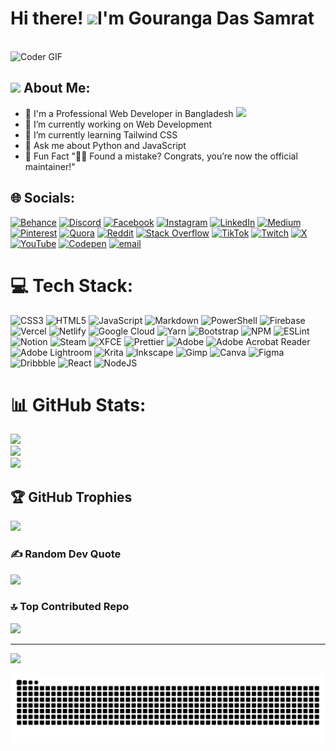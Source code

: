 # Hi there! <img src="https://github.com/TheDudeThatCode/TheDudeThatCode/blob/master/Assets/Hi.gif" width="35" />I'm Gouranga Das Samrat</h1>

  <br>
    <img src="https://media.giphy.com/media/SWoSkN6DxTszqIKEqv/giphy.gif" alt="Coder GIF" width="500">
 </abc>
</h2>

## <img src="https://github.com/TheDudeThatCode/TheDudeThatCode/blob/master/Assets/Developer.gif" width="45" /> About Me:

- 🏦 I'm a Professional Web Developer in Bangladesh
  <img src="https://media.giphy.com/media/WUlplcMpOCEmTGBtBW/giphy.gif" width="30">
- 🔭 I’m currently working on Web Development<br>
- 🌱 I’m currently learning Tailwind CSS<br>
- 💬 Ask me about Python and JavaScript <br>
- 🎉 Fun Fact "🤷‍♂️ Found a mistake? Congrats, you’re now the official maintainer!"

## 🌐 Socials:

[![Behance](https://img.shields.io/badge/Behance-1769ff?logo=behance&logoColor=white)](https://behance.net/gourangsamrat) [![Discord](https://img.shields.io/badge/Discord-%237289DA.svg?logo=discord&logoColor=white)](https://discord.gg/https://discord.gg/qM8dpHRyuK) [![Facebook](https://img.shields.io/badge/Facebook-%231877F2.svg?logo=Facebook&logoColor=white)](https://facebook.com/gourangadassamrat) [![Instagram](https://img.shields.io/badge/Instagram-%23E4405F.svg?logo=Instagram&logoColor=white)](https://instagram.com/gouranga.das.khulna) [![LinkedIn](https://img.shields.io/badge/LinkedIn-%230077B5.svg?logo=linkedin&logoColor=white)](https://linkedin.com/in/gouranga-das-samrat) [![Medium](https://img.shields.io/badge/Medium-12100E?logo=medium&logoColor=white)](https://medium.com/@gouranga.das.khulna) [![Pinterest](https://img.shields.io/badge/Pinterest-%23E60023.svg?logo=Pinterest&logoColor=white)](https://pinterest.com/gourangadaskhulna) [![Quora](https://img.shields.io/badge/Quora-%23B92B27.svg?logo=Quora&logoColor=white)](https://quora.com/profile/Gouranga-Das-Samrat) [![Reddit](https://img.shields.io/badge/Reddit-%23FF4500.svg?logo=Reddit&logoColor=white)](https://reddit.com/user/Capable-Plantain8709) [![Stack Overflow](https://img.shields.io/badge/-Stackoverflow-FE7A16?logo=stack-overflow&logoColor=white)](https://stackoverflow.com/users/27733996) [![TikTok](https://img.shields.io/badge/TikTok-%23000000.svg?logo=TikTok&logoColor=white)](https://tiktok.com/@gourangadassamrat) [![Twitch](https://img.shields.io/badge/Twitch-%239146FF.svg?logo=Twitch&logoColor=white)](https://twitch.tv/gourangadassamrat) [![X](https://img.shields.io/badge/X-black.svg?logo=X&logoColor=white)](https://x.com/Gouranga_Khulna) [![YouTube](https://img.shields.io/badge/YouTube-%23FF0000.svg?logo=YouTube&logoColor=white)](https://youtube.com/@ourangaDasSamrat) [![Codepen](https://img.shields.io/badge/Codepen-000000?logo=codepen&logoColor=white)](https://codepen.io/Gouranga-Das-Samrat) [![email](https://img.shields.io/badge/Email-D14836?logo=gmail&logoColor=white)](mailto:gouranga.das.khulna@gmail.com)

# 💻 Tech Stack:

![CSS3](https://img.shields.io/badge/css3-%231572B6.svg?style=for-the-badge&logo=css3&logoColor=white) ![HTML5](https://img.shields.io/badge/html5-%23E34F26.svg?style=for-the-badge&logo=html5&logoColor=white) ![JavaScript](https://img.shields.io/badge/javascript-%23323330.svg?style=for-the-badge&logo=javascript&logoColor=%23F7DF1E) ![Markdown](https://img.shields.io/badge/markdown-%23000000.svg?style=for-the-badge&logo=markdown&logoColor=white) ![PowerShell](https://img.shields.io/badge/PowerShell-%235391FE.svg?style=for-the-badge&logo=powershell&logoColor=white) ![Firebase](https://img.shields.io/badge/firebase-%23039BE5.svg?style=for-the-badge&logo=firebase) ![Vercel](https://img.shields.io/badge/vercel-%23000000.svg?style=for-the-badge&logo=vercel&logoColor=white) ![Netlify](https://img.shields.io/badge/netlify-%23000000.svg?style=for-the-badge&logo=netlify&logoColor=#00C7B7) ![Google Cloud](https://img.shields.io/badge/GoogleCloud-%234285F4.svg?style=for-the-badge&logo=google-cloud&logoColor=white) ![Yarn](https://img.shields.io/badge/yarn-%232C8EBB.svg?style=for-the-badge&logo=yarn&logoColor=white) ![Bootstrap](https://img.shields.io/badge/bootstrap-%238511FA.svg?style=for-the-badge&logo=bootstrap&logoColor=white) ![NPM](https://img.shields.io/badge/NPM-%23CB3837.svg?style=for-the-badge&logo=npm&logoColor=white) ![ESLint](https://img.shields.io/badge/ESLint-4B3263?style=for-the-badge&logo=eslint&logoColor=white) ![Notion](https://img.shields.io/badge/Notion-%23000000.svg?style=for-the-badge&logo=notion&logoColor=white) ![Steam](https://img.shields.io/badge/steam-%23000000.svg?style=for-the-badge&logo=steam&logoColor=white) ![XFCE](https://img.shields.io/badge/XFCE-%232284F2.svg?style=for-the-badge&logo=xfce&logoColor=white) ![Prettier](https://img.shields.io/badge/prettier-%23F7B93E.svg?style=for-the-badge&logo=prettier&logoColor=black) ![Adobe](https://img.shields.io/badge/adobe-%23FF0000.svg?style=for-the-badge&logo=adobe&logoColor=white) ![Adobe Acrobat Reader](https://img.shields.io/badge/Adobe%20Acrobat%20Reader-EC1C24.svg?style=for-the-badge&logo=Adobe%20Acrobat%20Reader&logoColor=white) ![Adobe Lightroom](https://img.shields.io/badge/Adobe%20Lightroom-31A8FF.svg?style=for-the-badge&logo=Adobe%20Lightroom&logoColor=white) ![Krita](https://img.shields.io/badge/Krita-203759?style=for-the-badge&logo=krita&logoColor=EEF37B) ![Inkscape](https://img.shields.io/badge/Inkscape-e0e0e0?style=for-the-badge&logo=inkscape&logoColor=080A13) ![Gimp](https://img.shields.io/badge/Gimp-657D8B?style=for-the-badge&logo=gimp&logoColor=FFFFFF) ![Canva](https://img.shields.io/badge/Canva-%2300C4CC.svg?style=for-the-badge&logo=Canva&logoColor=white) ![Figma](https://img.shields.io/badge/figma-%23F24E1E.svg?style=for-the-badge&logo=figma&logoColor=white) ![Dribbble](https://img.shields.io/badge/Dribbble-EA4C89?style=for-the-badge&logo=dribbble&logoColor=white) ![React](https://img.shields.io/badge/react-%2320232a.svg?style=for-the-badge&logo=react&logoColor=%2361DAFB) ![NodeJS](https://img.shields.io/badge/node.js-6DA55F?style=for-the-badge&logo=node.js&logoColor=white)

# 📊 GitHub Stats:

![](https://github-readme-stats.vercel.app/api?username=GourangaDasSamrat&theme=dracula&hide_border=false&include_all_commits=false&count_private=false)<br/>
![](https://nirzak-streak-stats.vercel.app/?user=GourangaDasSamrat&theme=dracula&hide_border=false)<br/>
![](https://github-readme-stats.vercel.app/api/top-langs/?username=GourangaDasSamrat&theme=dracula&hide_border=false&include_all_commits=false&count_private=false&layout=compact)

## 🏆 GitHub Trophies

![](https://github-profile-trophy.vercel.app/?username=GourangaDasSamrat&theme=dracula&no-frame=false&no-bg=true&margin-w=4)

### ✍️ Random Dev Quote

![](https://quotes-github-readme.vercel.app/api?type=horizontal&theme=radical)

### 🔝 Top Contributed Repo

![](https://github-contributor-stats.vercel.app/api?username=GourangaDasSamrat&limit=5&theme=dracula&combine_all_yearly_contributions=true)

---

[![](https://visitcount.itsvg.in/api?id=GourangaDasSamrat&icon=0&color=10)](https://visitcount.itsvg.in)

<picture>
  <source media="(prefers-color-scheme: dark)" srcset="https://raw.githubusercontent.com/GourangaDasSamrat/GourangaDasSamrat/output/github-snake-dark.svg" />
  <source media="(prefers-color-scheme: light)" srcset="https://raw.githubusercontent.com/GourangaDasSamrat/GourangaDasSamrat/output/github-snake.svg" />
  <img alt="github-snake" src="https://raw.githubusercontent.com/GourangaDasSamrat/GourangaDasSamrat/output/github-snake.svg" />
</picture>

